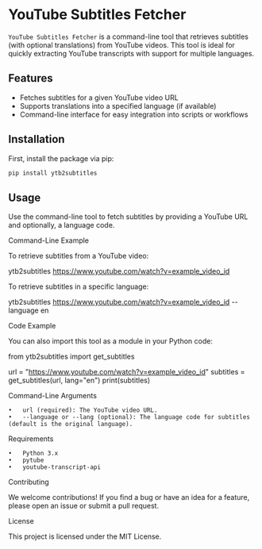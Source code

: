 # YouTube Subtitles Fetcher

`YouTube Subtitles Fetcher` is a command-line tool that retrieves subtitles (with optional translations) from YouTube videos. This tool is ideal for quickly extracting YouTube transcripts with support for multiple languages.

## Features

- Fetches subtitles for a given YouTube video URL
- Supports translations into a specified language (if available)
- Command-line interface for easy integration into scripts or workflows

## Installation

First, install the package via pip:

```bash
pip install ytb2subtitles
```

## Usage

Use the command-line tool to fetch subtitles by providing a YouTube URL and optionally, a language code.

Command-Line Example

To retrieve subtitles from a YouTube video:


ytb2subtitles https://www.youtube.com/watch?v=example_video_id

To retrieve subtitles in a specific language:

ytb2subtitles https://www.youtube.com/watch?v=example_video_id --language en

Code Example

You can also import this tool as a module in your Python code:

from ytb2subtitles import get_subtitles

url = "https://www.youtube.com/watch?v=example_video_id"
subtitles = get_subtitles(url, lang="en")
print(subtitles)

Command-Line Arguments

	•	url (required): The YouTube video URL.
	•	--language or --lang (optional): The language code for subtitles (default is the original language).

Requirements

	•	Python 3.x
	•	pytube
	•	youtube-transcript-api

Contributing

We welcome contributions! If you find a bug or have an idea for a feature, please open an issue or submit a pull request.

License

This project is licensed under the MIT License.
